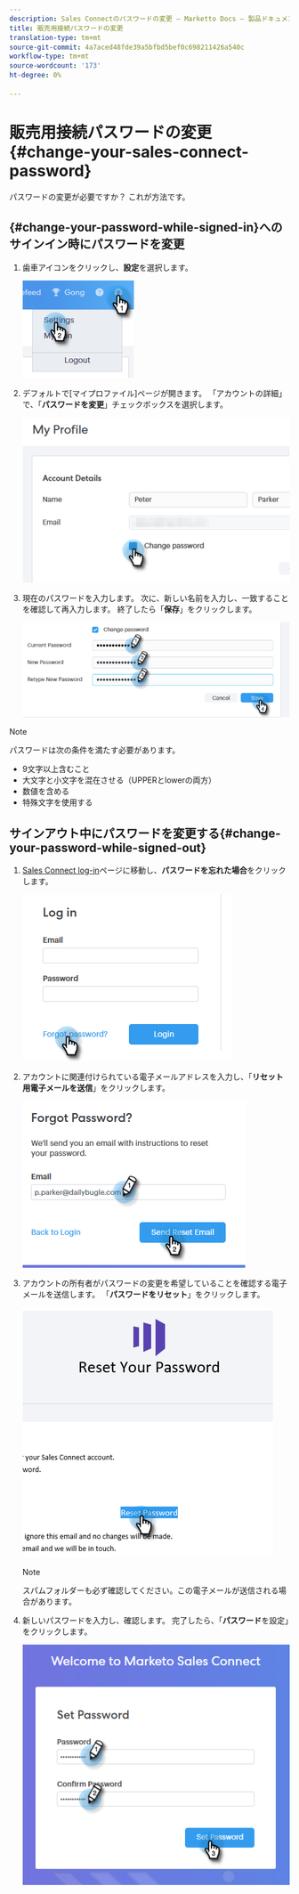 ```yaml
---
description: Sales Connectのパスワードの変更 — Marketto Docs — 製品ドキュメント
title: 販売用接続パスワードの変更
translation-type: tm+mt
source-git-commit: 4a7aced48fde39a5bfbd5bef0c698211426a540c
workflow-type: tm+mt
source-wordcount: '173'
ht-degree: 0%

---
```



# 販売用接続パスワードの変更{#change-your-sales-connect-password}

パスワードの変更が必要ですか？ これが方法です。

## {#change-your-password-while-signed-in}へのサインイン時にパスワードを変更

1. 歯車アイコンをクリックし、**設定**&#x200B;を選択します。

   ![](assets/change-your-sales-connect-password-1.png)

1. デフォルトで[マイプロファイル]ページが開きます。 「アカウントの詳細」で、「**パスワードを変更**」チェックボックスを選択します。

   ![](assets/change-your-sales-connect-password-2.png)

1. 現在のパスワードを入力します。 次に、新しい名前を入力し、一致することを確認して再入力します。 終了したら「**保存**」をクリックします。

   ![](assets/change-your-sales-connect-password-3.png)

>[!NOTE]
>
>パスワードは次の条件を満たす必要があります。
>
>* 9文字以上含むこと
>* 大文字と小文字を混在させる（UPPERとlowerの両方）
>* 数値を含める
>* 特殊文字を使用する


## サインアウト中にパスワードを変更する{#change-your-password-while-signed-out}

1. [Sales Connect log-in](https://toutapp.com/login)ページに移動し、**パスワードを忘れた場合**&#x200B;をクリックします。

   ![](assets/change-your-sales-connect-password-4.png)

1. アカウントに関連付けられている電子メールアドレスを入力し、「**リセット用電子メールを送信**」をクリックします。

   ![](assets/change-your-sales-connect-password-5.png)

1. アカウントの所有者がパスワードの変更を希望していることを確認する電子メールを送信します。 「**パスワードをリセット**」をクリックします。

   ![](assets/change-your-sales-connect-password-6.png)

   >[!NOTE]
   >
   >スパムフォルダーも必ず確認してください。この電子メールが送信される場合があります。

1. 新しいパスワードを入力し、確認します。 完了したら、「**パスワード**&#x200B;を設定」をクリックします。

   ![](assets/change-your-sales-connect-password-7.png)
